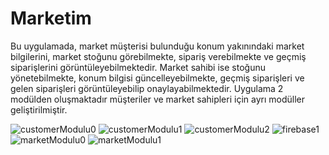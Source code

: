 # Marketim

  Bu uygulamada, market müşterisi bulunduğu konum yakınındaki market bilgilerini,  market stoğunu görebilmekte, sipariş verebilmekte ve 
geçmiş siparişlerini görüntüleyebilmektedir. Market sahibi ise stoğunu yönetebilmekte, konum bilgisi güncelleyebilmekte, 
geçmiş siparişleri ve gelen siparişleri görüntüleyebilip onaylayabilmektedir.
  Uygulama 2 modülden oluşmaktadır müşteriler ve market sahipleri için ayrı modüller geliştirilmiştir.

![customerModulu0](https://github.com/Njlcyln/MarketSepetim/assets/136991567/24ebfe40-1cdc-426d-a99e-c1316b5740b8)
![customerModulu1](https://github.com/Njlcyln/MarketSepetim/assets/136991567/4d2bbb98-9c47-46dd-981d-48784ee3573d)
![customerModulu2](https://github.com/Njlcyln/MarketSepetim/assets/136991567/27ad16ff-52f2-4ceb-b9a1-ae08a663f2e1)
![firebase1](https://github.com/Njlcyln/MarketSepetim/assets/136991567/127660b3-e59a-4509-9f1e-32aa01900fb3)
![marketModulu0](https://github.com/Njlcyln/MarketSepetim/assets/136991567/1137153a-2388-4966-9a5f-2c3ba2b097e5)
![marketModulu1](https://github.com/Njlcyln/MarketSepetim/assets/136991567/f3d1f122-75e9-4027-a8a1-f2d6d5820de6)
